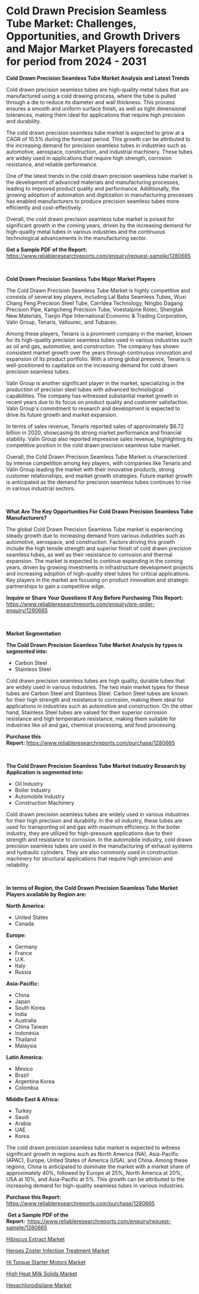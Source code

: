 <p><h1>Cold Drawn Precision Seamless Tube Market: Challenges, Opportunities, and Growth Drivers and Major Market Players forecasted for period from 2024 - 2031</h1></p><p><strong>Cold Drawn Precision Seamless Tube Market Analysis and Latest Trends</strong></p>
<p><p>Cold drawn precision seamless tubes are high-quality metal tubes that are manufactured using a cold drawing process, where the tube is pulled through a die to reduce its diameter and wall thickness. This process ensures a smooth and uniform surface finish, as well as tight dimensional tolerances, making them ideal for applications that require high precision and durability.</p><p>The cold drawn precision seamless tube market is expected to grow at a CAGR of 10.5% during the forecast period. This growth can be attributed to the increasing demand for precision seamless tubes in industries such as automotive, aerospace, construction, and industrial machinery. These tubes are widely used in applications that require high strength, corrosion resistance, and reliable performance.</p><p>One of the latest trends in the cold drawn precision seamless tube market is the development of advanced materials and manufacturing processes, leading to improved product quality and performance. Additionally, the growing adoption of automation and digitization in manufacturing processes has enabled manufacturers to produce precision seamless tubes more efficiently and cost-effectively.</p><p>Overall, the cold drawn precision seamless tube market is poised for significant growth in the coming years, driven by the increasing demand for high-quality metal tubes in various industries and the continuous technological advancements in the manufacturing sector.</p></p>
<p><strong>Get a Sample PDF of the Report:&nbsp;</strong> <a href="https://www.reliableresearchreports.com/enquiry/request-sample/1280665">https://www.reliableresearchreports.com/enquiry/request-sample/1280665</a></p>
<p>&nbsp;</p>
<p><strong>Cold Drawn Precision Seamless Tube Major Market Players</strong></p>
<p><p>The Cold Drawn Precision Seamless Tube Market is highly competitive and consists of several key players, including Lal Baba Seamless Tubes, Wuxi Chang Feng Precision Steel Tube, Carrldea Technology, Ningbo Dagang Precision Pipe, Kangcheng Precision Tube, Voestalpine Rotec, Shengtak New Materials, Tianjin Pipe International Economic & Trading Corporation, Valin Group, Tenaris, Vallourec, and Tubacex.</p><p>Among these players, Tenaris is a prominent company in the market, known for its high-quality precision seamless tubes used in various industries such as oil and gas, automotive, and construction. The company has shown consistent market growth over the years through continuous innovation and expansion of its product portfolio. With a strong global presence, Tenaris is well-positioned to capitalize on the increasing demand for cold drawn precision seamless tubes.</p><p>Valin Group is another significant player in the market, specializing in the production of precision steel tubes with advanced technological capabilities. The company has witnessed substantial market growth in recent years due to its focus on product quality and customer satisfaction. Valin Group's commitment to research and development is expected to drive its future growth and market expansion.</p><p>In terms of sales revenue, Tenaris reported sales of approximately $6.72 billion in 2020, showcasing its strong market performance and financial stability. Valin Group also reported impressive sales revenue, highlighting its competitive position in the cold drawn precision seamless tube market.</p><p>Overall, the Cold Drawn Precision Seamless Tube Market is characterized by intense competition among key players, with companies like Tenaris and Valin Group leading the market with their innovative products, strong customer relationships, and market growth strategies. Future market growth is anticipated as the demand for precision seamless tubes continues to rise in various industrial sectors.</p></p>
<p>&nbsp;</p>
<p><strong>What Are The Key Opportunities For Cold Drawn Precision Seamless Tube Manufacturers?</strong></p>
<p><p>The global Cold Drawn Precision Seamless Tube market is experiencing steady growth due to increasing demand from various industries such as automotive, aerospace, and construction. Factors driving this growth include the high tensile strength and superior finish of cold drawn precision seamless tubes, as well as their resistance to corrosion and thermal expansion. The market is expected to continue expanding in the coming years, driven by growing investments in infrastructure development projects and increasing adoption of high-quality steel tubes for critical applications. Key players in the market are focusing on product innovation and strategic partnerships to gain a competitive edge.</p></p>
<p><strong>Inquire or Share Your Questions If Any Before Purchasing This Report:</strong> <a href="https://www.reliableresearchreports.com/enquiry/pre-order-enquiry/1280665">https://www.reliableresearchreports.com/enquiry/pre-order-enquiry/1280665</a></p>
<p>&nbsp;</p>
<p><strong>Market Segmentation</strong></p>
<p><strong>The Cold Drawn Precision Seamless Tube Market Analysis by types is segmented into:</strong></p>
<p><ul><li>Carbon Steel</li><li>Stainless Steel</li></ul></p>
<p><p>Cold drawn precision seamless tubes are high quality, durable tubes that are widely used in various industries. The two main market types for these tubes are Carbon Steel and Stainless Steel. Carbon Steel tubes are known for their high strength and resistance to corrosion, making them ideal for applications in industries such as automotive and construction. On the other hand, Stainless Steel tubes are valued for their superior corrosion resistance and high temperature resistance, making them suitable for industries like oil and gas, chemical processing, and food processing.</p></p>
<p><strong>Purchase this Report:&nbsp;</strong><a href="https://www.reliableresearchreports.com/purchase/1280665">https://www.reliableresearchreports.com/purchase/1280665</a></p>
<p>&nbsp;</p>
<p><strong>The Cold Drawn Precision Seamless Tube Market Industry Research by Application is segmented into:</strong></p>
<p><ul><li>Oil Industry</li><li>Boiler Industry</li><li>Automobile Industry</li><li>Construction Machinery</li></ul></p>
<p><p>Cold drawn precision seamless tubes are widely used in various industries for their high precision and durability. In the oil industry, these tubes are used for transporting oil and gas with maximum efficiency. In the boiler industry, they are utilized for high-pressure applications due to their strength and resistance to corrosion. In the automobile industry, cold drawn precision seamless tubes are used in the manufacturing of exhaust systems and hydraulic cylinders. They are also commonly used in construction machinery for structural applications that require high precision and reliability.</p></p>
<p>&nbsp;</p>
<p><strong>In terms of Region, the Cold Drawn Precision Seamless Tube Market Players available by Region are:</strong></p>
<p>
    <p> <strong> North America: </strong>
        <ul>
            <li>United States</li>
            <li>Canada</li>
        </ul>
        </p> 
    <p> <strong> Europe: </strong>
        <ul>
            <li>Germany</li>
            <li>France</li>
            <li>U.K.</li>
            <li>Italy</li>
            <li>Russia</li>
        </ul>
        </p> 
    <p> <strong> Asia-Pacific: </strong>
        <ul>
            <li>China</li>
            <li>Japan</li>
            <li>South Korea</li>
            <li>India</li>
            <li>Australia</li>
            <li>China Taiwan</li>
            <li>Indonesia</li>
            <li>Thailand</li>
            <li>Malaysia</li>
        </ul>
        </p> 
    <p> <strong> Latin America: </strong>
        <ul>
            <li>Mexico</li>
            <li>Brazil</li>
            <li>Argentina Korea</li>
            <li>Colombia</li>
        </ul>
        </p> 
    <p> <strong> Middle East & Africa: </strong>
        <ul>
            <li>Turkey</li>
            <li>Saudi</li>
            <li>Arabia</li>
            <li>UAE</li>
            <li>Korea</li>
        </ul>
    </p>
    </p>
<p><p>The cold drawn precision seamless tube market is expected to witness significant growth in regions such as North America (NA), Asia-Pacific (APAC), Europe, United States of America (USA), and China. Among these regions, China is anticipated to dominate the market with a market share of approximately 40%, followed by Europe at 25%, North America at 20%, USA at 10%, and Asia-Pacific at 5%. This growth can be attributed to the increasing demand for high-quality seamless tubes in various industries.</p></p>
<p><strong>Purchase this Report: </strong><a href="https://www.reliableresearchreports.com/purchase/1280665">https://www.reliableresearchreports.com/purchase/1280665</a></p>
<p>&nbsp;<strong>Get a Sample PDF of the Report:&nbsp;&nbsp;</strong><a href="https://www.reliableresearchreports.com/enquiry/request-sample/1280665">https://www.reliableresearchreports.com/enquiry/request-sample/1280665</a></p>
<p><strong></strong></p>
<p><p><a href="https://medium.com/@sarinaking2023/hibiscus-extract-market-analysis-its-cagr-market-segmentation-and-global-industry-overview-25207effe9d9">Hibiscus Extract Market</a></p><p><a href="https://medium.com/@sarinaking2023/herpes-zoster-infection-treatment-market-size-cagr-trends-2024-2030-4085cae8da20">Herpes Zoster Infection Treatment Market</a></p><p><a href="https://medium.com/@sarinaking2023/hi-torque-starter-motors-market-trends-forecast-and-competitive-analysis-to-2031-43d7d748b382">Hi Torque Starter Motors Market</a></p><p><a href="https://medium.com/@sarinaking2023/high-heat-milk-solids-market-size-cagr-trends-2024-2030-2c4dd08f36b2">High Heat Milk Solids Market</a></p><p><a href="https://medium.com/@sarinaking2023/hexachlorodisilane-market-analysis-and-sze-forecasted-for-period-from-2024-to-2031-c2264ed6498c">Hexachlorodisilane Market</a></p></p>